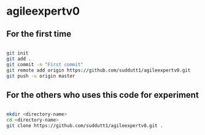 # agileexpertv0
## For the first time
```sh

git init
git add .
git commit -m "First commit"
git remote add origin https://github.com/suddutt1/agileexpertv0.git
git push -u origin master
```

## For the others who uses this code for experiment
```sh

mkdir <directory-name>
cd <directory-name>
git clone https://github.com/suddutt1/agileexpertv0.git .

```
